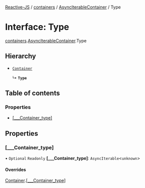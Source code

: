 [Reactive-JS](../README.md) / [containers](../modules/containers.md) / [AsyncIterableContainer](../modules/containers.AsyncIterableContainer.md) / Type

# Interface: Type

[containers](../modules/containers.md).[AsyncIterableContainer](../modules/containers.AsyncIterableContainer.md).Type

## Hierarchy

- [`Container`](containers.Container.md)

  ↳ **`Type`**

## Table of contents

### Properties

- [[\_\_\_Container\_type]](containers.AsyncIterableContainer.Type.md#[___container_type])

## Properties

### [\_\_\_Container\_type]

• `Optional` `Readonly` **[\_\_\_Container\_type]**: `AsyncIterable`<`unknown`\>

#### Overrides

[Container](containers.Container.md).[[___Container_type]](containers.Container.md#[___container_type])
